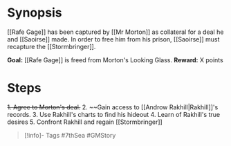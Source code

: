 # Synopsis
[[Rafe Gage]] has been captured by [[Mr Morton]] as collateral for a deal he and [[Saoirse]] made.  In order to free him from his prison, [[Saoirse]] must recapture the [[Stormbringer]].

**Goal:** [[Rafe Gage]] is freed from Morton's Looking Glass.
**Reward:** X points

# Steps
~~1. Agree to Morton's deal.~~
2. ~~Gain access to [[Androw Rakhill|Rakhill]]'s records.
3. Use Rakhill's charts to find his hideout
4. Learn of Rakhill's true desires
5. Confront Rakhill and regain [[Stormbringer]]

> [!info]- Tags
> #7thSea #GMStory 



